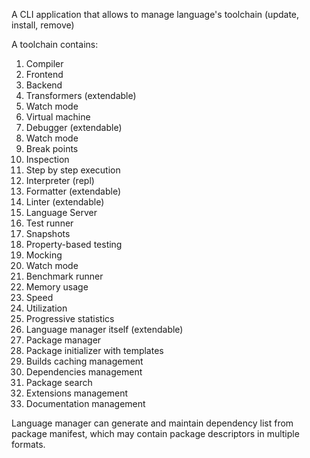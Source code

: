 A CLI application that allows to manage language's toolchain (update, install, remove)

A toolchain contains:
1. Compiler
  1. Frontend
  2. Backend
  3. Transformers (extendable)
  4. Watch mode
2. Virtual machine
3. Debugger (extendable)
  1. Watch mode
  2. Break points
  3. Inspection
  4. Step by step execution
4. Interpreter (repl)
5. Formatter (extendable)
6. Linter (extendable)
7. Language Server
8. Test runner
  1. Snapshots
  2. Property-based testing
  3. Mocking
  4. Watch mode
9. Benchmark runner
  1. Memory usage
  2. Speed
  3. Utilization
  4. Progressive statistics
10. Language manager itself (extendable)
11. Package manager
  1. Package initializer with templates
  2. Builds caching management
  3. Dependencies management
  4. Package search
12. Extensions management
13. Documentation management

Language manager can generate and maintain dependency list from package manifest, which may contain package descriptors in multiple formats.
